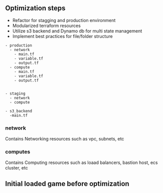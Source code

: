 ## Optimization steps 

- Refactor for stagging and production environment
- Modularized terraform resources
- Utilize s3 backend and Dynamo db for multi state management
- Implement best practices for file/folder structure
```
- production
  - network
    - main.tf
    - variable.tf
    - output.tf
  - compute
    - main.tf
    - variable.tf
    - output.tf
    

- staging 
  - network
  - compute

- s3_backend
  -main.tf

```

### network
 Contains Networking resources such as vpc, subnets, etc

### computes
  Contains Computing resources such as loaad balancers, bastion host, ecs cluster, etc

## Initial loaded game before optimization
